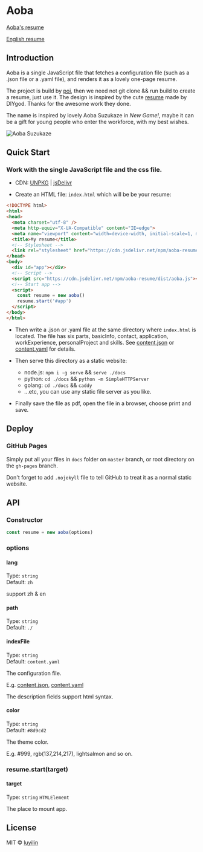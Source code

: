 # Aoba

[Aoba's resume](https://luyilin.github.io/Aoba/)

[English resume](https://luyilin.github.io/Aoba/resume-en)

## Introduction

Aoba is a single JavaScript file that fetches a configuration file (such as a .json file or a .yaml file), and renders it as a lovely one-page resume.

The project is build by [poi](https://github.com/egoist/poi), then we need not git clone && run build to create a resume, just use it. The design is inspired by the cute [resume](https://github.com/DIYgod/Resume) made by DIYgod. Thanks for the awesome work they done.

The name is inspired by lovely Aoba Suzukaze in *New Game!*, maybe it can be a gift for young people who enter the workforce, with my best wishes.

![Aoba Suzukaze](https://wx3.sinaimg.cn/mw690/a2117cdbly1fm7csm5gopj208z07ijvh.jpg)

## Quick Start

### Work with the single JavaScript file and the css file.

* CDN: [UNPKG](https://unpkg.com/aoba-resume@1.0.2/) | [jsDelivr](https://cdn.jsdelivr.net/npm/aoba-resume@latest/dist/)

* Create an HTML file: `index.html` which will be be your resume:

```html
<!DOCTYPE html>
<html>
<head>
  <meta charset="utf-8" />
  <meta http-equiv="X-UA-Compatible" content="IE=edge">
  <meta name="viewport" content="width=device-width, initial-scale=1, maximum-scale=1, user-scalable=0" />
  <title>My resume</title>
  <!-- Stylesheet -->
  <link rel="stylesheet" href="https://cdn.jsdelivr.net/npm/aoba-resume/dist/aoba.css">
</head>
<body>
  <div id="app"></div>
  <!-- Script -->
  <script src="https://cdn.jsdelivr.net/npm/aoba-resume/dist/aoba.js"></script>
  <!-- Start app -->
  <script>
    const resume = new aoba()
    resume.start('#app')
  </script>
</body>
</html>
```

* Then write a .json or .yaml file at the same directory where `index.html` is located.
The file has six parts, basicInfo, contact, application, workExperience, personalProject and skills.
See [content.json](https://github.com/luyilin/Aoba/blob/master/docs/content.json) or [content.yaml](https://github.com/luyilin/Aoba/blob/master/docs/content.yaml) for details.


* Then serve this directory as a static website:

  - node.js: `npm i -g serve` && `serve ./docs`
  - python: `cd ./docs` && `python -m SimpleHTTPServer`
  - golang: `cd ./docs` && `caddy`
  - ...etc, you can use any static file server as you like.
  
* Finally save the file as pdf, open the file in a browser, choose print and save.


## Deploy

### GitHub Pages

Simply put all your files in `docs` folder on `master` branch, or root directory on the `gh-pages` branch.

Don't forget to add `.nojekyll` file to tell GitHub to treat it as a normal static website.

## API

### Constructor

```js
const resume = new aoba(options)
```

### options

#### lang

Type: `string`<br>
Default: `zh`

support zh & en

#### path 

Type: `string`<br>
Default: `./`

#### indexFile

Type: `string`<br>
Default: `content.yaml`

The configuration file.

E.g. [content.json](https://github.com/luyilin/Aoba/blob/master/docs/content.json), [content.yaml](https://github.com/luyilin/Aoba/blob/master/docs/content.yaml)

The description fields support html syntax.

#### color

Type: `string`<br>
Default: `#8d9cd2`

The theme color. 

E.g. #999, rgb(137,214,217), lightsalmon and so on.

### resume.start(target)

#### target

Type: `string` `HTMLElement`

The place to mount app.

## License

MIT &copy; [luyilin](http://github.com/luyilin)
